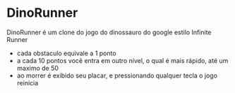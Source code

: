 # DinoRunner

DinoRunner é um clone do jogo do dinossauro do google estilo Infinite Runner

- cada obstaculo equivale a 1 ponto
- a cada 10 pontos você entra em outro nível, o qual é mais rápido, até um maximo de 50
- ao morrer é exibido seu placar, e pressionando qualquer tecla o jogo reinicia
